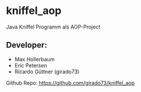 # kniffel_aop
Java Kniffel Programm als AOP-Project

## Developer:
- Max Hollerbaum 
- Eric Petersen 
- Ricardo Güttner (girado73) 

Github Repo: https://github.com/girado73/kniffel_aop
